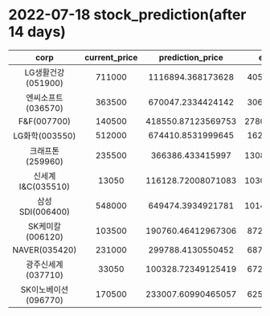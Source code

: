 # 2022-07-18 stock_prediction(after 14 days)

|   corp   |   current_price   |   prediction_price   |   expected_profit   |
|:--------:|:-----------------:|:--------------------:|:-------------------:|
|LG생활건강(051900)|711000|1116894.368173628|405894.3681736281|
|엔씨소프트(036570)|363500|670047.2334424142|306547.2334424142|
|F&F(007700)|140500|418550.87123569753|278050.87123569753|
|LG화학(003550)|512000|674410.8531999645|162410.8531999645|
|크래프톤(259960)|235500|366386.433415997|130886.43341599702|
|신세계 I&C(035510)|13050|116128.72008071083|103078.72008071083|
|삼성SDI(006400)|548000|649474.3934921781|101474.39349217806|
|SK케미칼(006120)|103500|190760.46412967306|87260.46412967306|
|NAVER(035420)|231000|299788.4130550452|68788.41305504518|
|광주신세계(037710)|33050|100328.72349125419|67278.72349125419|
|SK이노베이션(096770)|170500|233007.60990465057|62507.60990465057|
